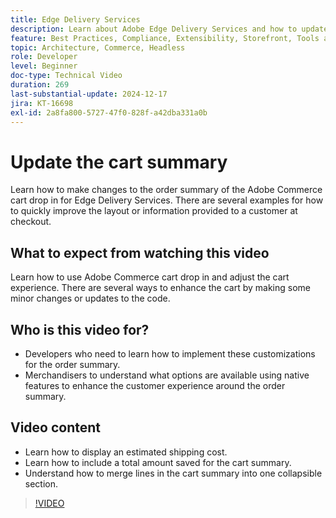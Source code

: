 ```yaml
---
title: Edge Delivery Services
description: Learn about Adobe Edge Delivery Services and how to update the order summary section of the Commerce drop-in.
feature: Best Practices, Compliance, Extensibility, Storefront, Tools and External Services
topic: Architecture, Commerce, Headless
role: Developer
level: Beginner
doc-type: Technical Video
duration: 269
last-substantial-update: 2024-12-17
jira: KT-16698
exl-id: 2a8fa800-5727-47f0-828f-a42dba331a0b
---
```

# Update the cart summary

Learn how to make changes to the order summary of the Adobe Commerce cart drop in for Edge Delivery Services.  There are several examples for how to quickly improve the layout or information provided to a customer at checkout.

## What to expect from watching this video

Learn how to use Adobe Commerce cart drop in and adjust the cart experience.  There are several ways to enhance the cart by making some minor changes or updates to the code.

## Who is this video for?

* Developers who need to learn how to implement these customizations for the order summary.
* Merchandisers to understand what options are available using native features to enhance the customer experience around the order summary.

## Video content

* Learn how to display an estimated shipping cost.
* Learn how to include a total amount saved for the cart summary.
* Understand how to merge lines in the cart summary into one collapsible section.

>[!VIDEO](https://video.tv.adobe.com/v/3441185?learn=on)
